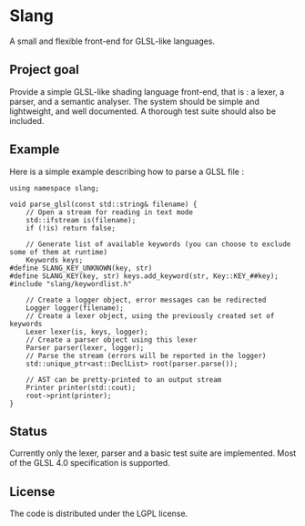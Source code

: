 # Slang
A small and flexible front-end for GLSL-like languages.

## Project goal
Provide a simple GLSL-like shading language front-end, that is : a lexer, a parser, and a semantic analyser.
The system should be simple and lightweight, and well documented. A thorough test suite should also be included.

## Example

Here is a simple example describing how to parse a GLSL file :

~~~~~~~~~~~~~~~~~~~~~~~~~~~~~~~~~~~~~~~~~~~~~~~~~~~~~~~~~~~~~~~~~~~~~~~~~~~~~~~~~~~~~~~~~~~~~~~~~~~{.cpp}
using namespace slang;

void parse_glsl(const std::string& filename) {
    // Open a stream for reading in text mode
    std::ifstream is(filename);
    if (!is) return false;

    // Generate list of available keywords (you can choose to exclude some of them at runtime)
    Keywords keys;
#define SLANG_KEY_UNKNOWN(key, str)
#define SLANG_KEY(key, str) keys.add_keyword(str, Key::KEY_##key);
#include "slang/keywordlist.h"

    // Create a logger object, error messages can be redirected
    Logger logger(filename);
    // Create a lexer object, using the previously created set of keywords
    Lexer lexer(is, keys, logger);
    // Create a parser object using this lexer
    Parser parser(lexer, logger);
    // Parse the stream (errors will be reported in the logger)
    std::unique_ptr<ast::DeclList> root(parser.parse());

    // AST can be pretty-printed to an output stream
    Printer printer(std::cout);
    root->print(printer);
}
~~~~~~~~~~~~~~~~~~~~~~~~~~~~~~~~~~~~~~~~~~~~~~~~~~~~~~~~~~~~~~~~~~~~~~~~~~~~~~~~~~~~~~~~~~~~~~~~~~~

## Status
Currently only the lexer, parser and a basic test suite are implemented. Most of the GLSL 4.0 specification is supported.

## License
The code is distributed under the LGPL license.
